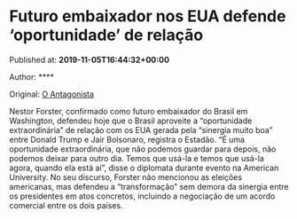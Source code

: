 
# Futuro embaixador nos EUA defende ‘oportunidade’ de relação

Published at: **2019-11-05T16:44:32+00:00**

Author: ****

Original: [O Antagonista](https://www.oantagonista.com/mundo/futuro-embaixador-nos-eua-defende-oportunidade-de-relacao/)

Nestor Forster, confirmado como futuro embaixador do Brasil em Washington, defendeu hoje que o Brasil aproveite a “oportunidade extraordinária” de relação com os EUA gerada pela “sinergia muito boa” entre Donald Trump e Jair Bolsonaro, registra o Estadão.
“É uma oportunidade extraordinária, que não podemos guardar para depois, não podemos deixar para outro dia. Temos que usá-la e temos que usá-la agora, quando ela está aí”, disse o diplomata durante evento na American University.
No seu discurso, Forster não mencionou as eleições americanas, mas defendeu a “transformação” sem demora da sinergia entre os presidentes em atos concretos, incluindo a negociação de um acordo comercial entre os dois países.
